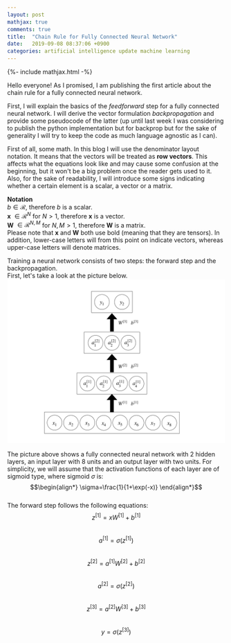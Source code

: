 ```yaml
---
layout: post
mathjax: true
comments: true
title:  "Chain Rule for Fully Connected Neural Network"
date:   2019-09-08 08:37:06 +0900
categories: artificial intelligence update machine learning
---
```

{%- include mathjax.html -%}

Hello everyone! As I promised, I am publishing the first article about the chain rule for a fully connected neural network.

First, I will explain the basics of the *feedforward* step for a fully connected neural network. I will derive the vector formulation *backpropagation* and provide some pseudocode of the latter (up until last week I was considering to publish the python implementation but for backprop but for the sake of generality I will try to keep the code as much language agnostic as I can).  <br />

First of all, some math. In this blog I will use the denominator layout notation. It means that the vectors will be treated as **row vectors**. This affects what the equations look like and may cause some confusion at the beginning, but it won't be a big problem once the reader gets used to it.  <br />
Also, for the sake of readability, I will introduce some signs indicating whether a certain element is a scalar, a vector or a matrix. <br />  

**Notation**  
$b \in \mathcal{R}$, therefore $b$ is a scalar.<br />
**x** $\in \mathcal{R}^N$ for $N>1$, therefore **x** is a vector.<br />
**W** $\in \mathcal{R}^{N,M}$ for $N,M>1$, therefore **W** is a matrix.<br />
Please note that **x** and **W** both use bold (meaning that they are tensors). In addition, lower-case letters will from this point on indicate vectors, whereas upper-case letters will denote matrices.<br />

Training a neural network consists of two steps: the forward step and the backpropagation. <br />
First, let's take a look at the picture below.
![picture](/assets/pictures/nn.001.jpeg)

The picture above shows a fully connected neural network with 2 hidden layers, an input layer with 8 units and an output layer with two units.
For simplicity, we will assume that the activation functions of each layer are of sigmoid type, where sigmoid $\sigma$ is: <br />
$$\begin{align*} \sigma=\frac{1}{1+\exp(-x)} \end{align*}$$ <br />
The forward step follows the following equations: <br />
$$z^{[1]}=xW^{[1]}+b^{[1]}$$ <br />
$$a^{[1]}=\sigma(z^{[1]})$$ <br />
$$z^{[2]}=a^{[1]}W^{[2]}+b^{[2]}$$ <br />
$$a^{[2]}=\sigma(z^{[2]})$$ <br />
$$z^{[3]}=a^{[2]}W^{[3]}+b^{[3]}$$ <br />
$$y=\sigma(z^{[3]})$$ <br />
